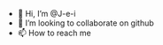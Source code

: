 - 👋 Hi, I’m @J-e-i
- 💞️ I’m looking to collaborate on github
- 📫 How to reach me 

<!---
J-e-i/J-e-i is a ✨ special ✨ repository because its `README.md` (this file) appears on your GitHub profile.
You can click the Preview link to take a look at your changes.
--->

